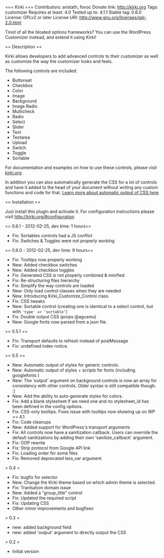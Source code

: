 === Kirki ===
Contributors: aristath, fovoc
Donate link: http://kirki.org
Tags: customizer
Requires at least: 4.0
Tested up to: 4.1.1
Stable tag: 0.6.0
License: GPLv2 or later
License URI: http://www.gnu.org/licenses/gpl-2.0.html

Tired of all the bloated options frameworks? You can use the WordPress Customizer instead, and extend it using Kirki!

== Description ==

Kirki allows developers to add advanced controls to their customizer as well as customize the way the customizer looks and feels.

The following controls are included:

* Buttonset
* Checkbox
* Color
* Image
* Background
* Image Radio
* Multicheck
* Radio
* Select
* Slider
* Text
* Textarea
* Upload
* Switch
* Toggle
* Sortable

For documentation and examples on how to use these controls, please visit [kirki.org](http://kirki.org/#fields).

In addition you can also automatically generate the CSS for a lot of controls and have it added to the head of your document without writing any custom functions and code for that. [Learn more about automatic output of CSS here](http://kirki.org/#output)

== Installation ==

Just install this plugin and activate it.
For configuration instructions please visit http://kirki.org/#configuration

== 0.6.1 - 2012-02-25, dev time: 1 hours==
* Fix: Sortables controls had a JS conflict
* Fix: Switches & Toggles were not properly working

== 0.6.0 - 2012-02-25, dev time: 9 hours==
* Fix: Tooltips now properly working
* New: Added checkbox switches
* New: Added checkbox toggles
* Fix: Generated CSS is not properly combined & minified
* Fix: Re-structuring files hierarchy
* Fix: Simplify the way controls are loaded
* New: Only load control classes when they are needed
* New: Introducing Kirki_Customize_Control class
* Fix: CSS tweaks
* New: Sortable control (creating one is identical to a select control, but with `'type' => 'sortable'`)
* Fix: Double output CSS (props @agusmu)
* New: Google fonts now parsed from a json file.

== 0.5.1 ==
* Fix: Transport defaults to refresh instead of postMessage
* Fix: undefined index notice.

== 0.5 ==
* New: Automatic output of styles for generic controls.
* New: Automatic output of styles + scripts for fonts (including googlefonts )
* New: The 'output' argument on background controls is now an array for consistency with other controls. Older syntax is still compatible though. :)
* New: Add the ability to auto-generate styles for colors.
* Fix: Add a blank stylesheet if we need one and no stylesheet_id has been defined in the config options.
* Fix: CSS-only tooltips. Fixes issue with tooltips now showing up on WP >= 4.1
* Fix: Code cleanups
* New: Added support for WordPress's transport arguments
* Fix: All controls now have a sanitization callback. Users can override the default sanitizations by adding their own 'sanitize_callback' argument.
* Fix: OOP rewrite
* Fix: Strip protocol from Google API link
* Fix: Loading order for some files
* Fix: Removed deprecated less_var argument

= 0.4 =
* Fix: bugfix for selector
* New: Change the Kirki theme based on which admin theme is selected.
* Fix: Tranlsation domain issue
* New: Added a "group_title" control
* Fix: Updated the required script
* Fix: Updating CSS
* Other minor improvements and bugfixes

= 0.3 =
* new: added background field
* new: added 'output' argument to directly output the CSS

= 0.2 =
* Initial version
